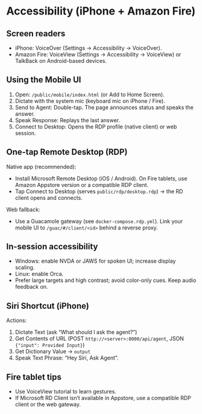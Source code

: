 # Accessibility (iPhone + Amazon Fire)

## Screen readers
- iPhone: VoiceOver (Settings → Accessibility → VoiceOver).
- Amazon Fire: VoiceView (Settings → Accessibility → VoiceView) or TalkBack on Android-based devices.

## Using the Mobile UI
1. Open: `/public/mobile/index.html` (or Add to Home Screen).
2. Dictate with the system mic (keyboard mic on iPhone / Fire).
3. Send to Agent: Double-tap. The page announces status and speaks the answer.
4. Speak Response: Replays the last answer.
5. Connect to Desktop: Opens the RDP profile (native client) or web session.

## One-tap Remote Desktop (RDP)
Native app (recommended):
- Install Microsoft Remote Desktop (iOS / Android). On Fire tablets, use Amazon Appstore version or a compatible RDP client.
- Tap Connect to Desktop (serves `public/rdp/desktop.rdp`) → the RD client opens and connects.

Web fallback:
- Use a Guacamole gateway (see `docker-compose.rdp.yml`). Link your mobile UI to `/guac/#/client/<id>` behind a reverse proxy.

## In-session accessibility
- Windows: enable NVDA or JAWS for spoken UI; increase display scaling.
- Linux: enable Orca.
- Prefer large targets and high contrast; avoid color-only cues. Keep audio feedback on.

## Siri Shortcut (iPhone)
Actions:
1. Dictate Text (ask “What should I ask the agent?”)
2. Get Contents of URL (POST `http://<server>:8000/api/agent`, JSON `{"input": Provided Input}`)
3. Get Dictionary Value → `output`
4. Speak Text
Phrase: “Hey Siri, Ask Agent”.

## Fire tablet tips
- Use VoiceView tutorial to learn gestures.
- If Microsoft RD Client isn’t available in Appstore, use a compatible RDP client or the web gateway.

